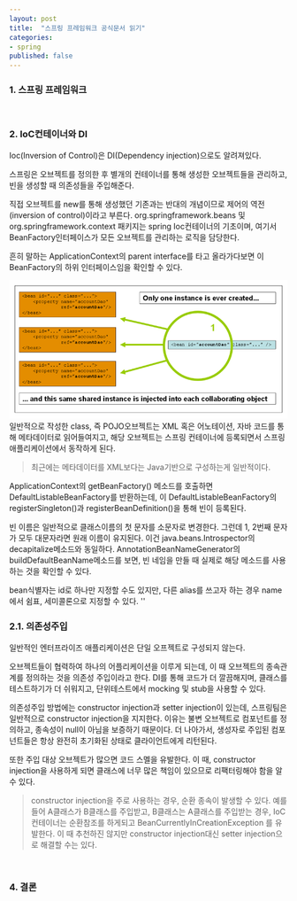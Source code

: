 ```yaml
---
layout: post
title:  "스프링 프레임워크 공식문서 읽기"
categories:
- spring
published: false
---
```


### 1. 스프링 프레임워크

<br/>

### 2. IoC컨테이너와 DI
Ioc(Inversion of Control)은 DI(Dependency injection)으로도 알려져있다.

스프링은 오브젝트를 정의한 후 별개의 컨테이너를 통해 생성한 오브젝트들을 관리하고, 
빈을 생성할 때 의존성들을 주입해준다.

직접 오브젝트를 new를 통해 생성했던 기존과는 반대의 개념이므로 제어의 역전(inversion of control)이라고 부른다.
org.springframework.beans 및 org.springframework.context 패키지는 spring Ioc컨테이너의 기초이며,
여기서 BeanFactory인터페이스가 모든 오브젝트를 관리하는 로직을 담당한다.

흔히 말하는 ApplicationContext의 parent interface를 타고 올라가다보면 이 BeanFactory의 하위 인터페이스임을 확인할 수 있다.

![img.png](img.png)
일반적으로 작성한 class, 즉 POJO오브젝트는 XML 혹은 어노테이션, 자바 코드를 통해 메타데이터로 읽어들여지고,
해당 오브젝트는 스프링 컨테이너에 등록되면서 스프링 애플리케이션에서 동작하게 된다.
> 최근에는 메타데이터를 XML보다는 Java기반으로 구성하는게 일반적이다.

ApplicationContext의 getBeanFactory() 메소드를 호출하면 DefaultListableBeanFactory를 반환하는데,
이 DefaultListableBeanFactory의 registerSingleton()과 registerBeanDefinition()을 통해 빈이 등록된다.

빈 이름은 일반적으로 클래스이름의 첫 문자를 소문자로 변경한다.
그런데 1, 2번째 문자가 모두 대문자라면 원래 이름이 유지된다.
이건 java.beans.Introspector의 decapitalize메소드와 동일하다.
AnnotationBeanNameGenerator의 buildDefaultBeanName메소드를 보면,
빈 네임을 만들 때 실제로 해당 메소드를 사용하는 것을 확인할 수 있다.

bean식별자는 id로 하나만 지정할 수도 있지만, 다른 alias를 쓰고자 하는 경우 name에서 쉼표, 세미콜론으로 지정할 수 있다.
''
<br/>

### 2.1. 의존성주입
일반적인 엔터프라이즈 애플리케이션은 단일 오프젝트로 구성되지 않는다.

오브젝트들이 협력하여 하나의 어플리케이션을 이루게 되는데, 이 때 오브젝트의 종속관계를 정의하는 것을 의존성 주입이라고 한다.
DI를 통해 코드가 더 깔끔해지며, 클래스를 테스트하기가 더 쉬워지고, 단위테스트에서 mocking 및 stub을 사용할 수 있다.

의존성주입 방법에는 constructor injection과 setter injection이 있는데,
스프링팀은 일반적으로 constructor injection을 지지한다.
이유는 불변 오브젝트로 컴포넌트를 정의하고, 종속성이 null이 아님을 보증하기 때문이다. 
더 나아가서, 생성자로 주입된 컴포넌트들은 항상 완전히 초기화된 상태로 클라이언트에게 리턴된다.

또한 주입 대상 오브젝트가 많으면 코드 스멜을 유발한다.
이 때, constructor injection을 사용하게 되면 클래스에 너무 많은 책임이 있으므로 리팩터링해야 함을 알 수 있다.
> constructor injection을 주로 사용하는 경우, 순환 종속이 발생할 수 있다.
> 예를들어 A클래스가 B클래스를 주입받고, B클래스는 A클래스를 주입받는 경우, IoC컨테이너는 순환참조를 하게되고 BeanCurrentlyInCreationException
> 를 유발한다.
> 이 때 추천하진 않지만 constructor injection대신 setter injection으로 해결할 수는 있다. 

<br/>

### 4. 결론
